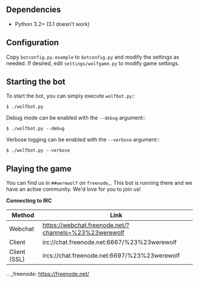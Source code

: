 Dependencies
------------

- Python 3.2+ (3.1 doesn't work)

Configuration
-------------

Copy ``botconfig.py.example`` to ``botconfig.py`` and modify the
settings as needed. If desired, edit ``settings/wolfgame.py`` to modify
game settings.

Starting the bot
----------------

To start the bot, you can simply execute ``wolfbot.py``::

    $ ./wolfbot.py

Debug mode can be enabled with the ``--debug`` argument::

    $ ./wolfbot.py --debug

Verbose logging can be enabled with the ``--verbose`` argument::

    $ ./wolfbot.py --verbose

Playing the game
----------------

You can find us in ``##werewolf`` on `freenode`_. This bot is running
there and we have an active community. We'd love for you to join us!

**Connecting to IRC**

| Method       | Link                                                  |
| ------------ | ----------------------------------------------------- |
| Webchat      | https://webchat.freenode.net/?channels=%23%23werewolf |
| Client       | irc://chat.freenode.net:6667/%23%23werewolf           |
| Client (SSL) | ircs://chat.freenode.net:6697/%23%23werewolf          |

.. _freenode: https://freenode.net/
